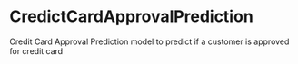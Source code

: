 # CredictCardApprovalPrediction
Credit Card Approval Prediction model to predict if a customer is approved for credit card
